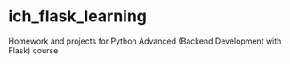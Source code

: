 # ich_flask_learning
Homework and projects for Python Advanced (Backend Development with Flask) course
